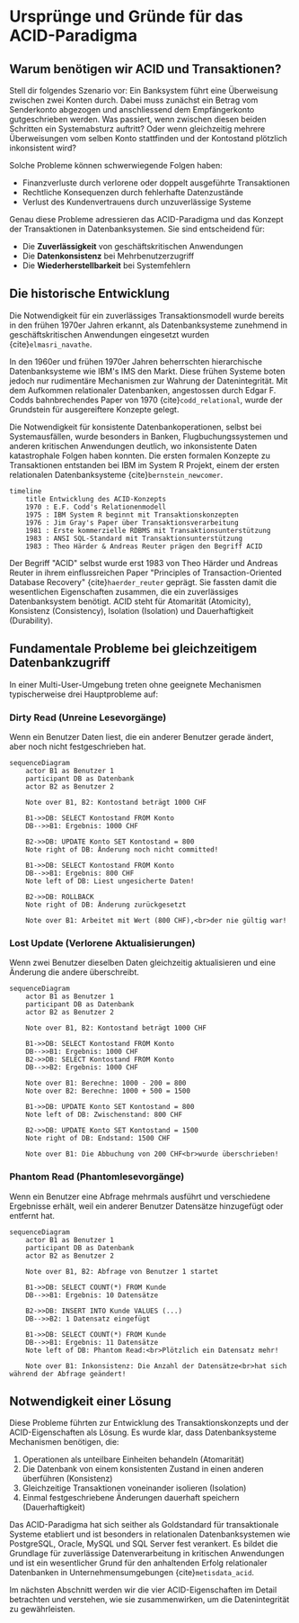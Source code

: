 # Ursprünge und Gründe für das ACID-Paradigma

## Warum benötigen wir ACID und Transaktionen?

Stell dir folgendes Szenario vor: Ein Banksystem führt eine Überweisung zwischen zwei Konten durch. Dabei muss zunächst ein Betrag vom Senderkonto abgezogen und anschliessend dem Empfängerkonto gutgeschrieben werden. Was passiert, wenn zwischen diesen beiden Schritten ein Systemabsturz auftritt? Oder wenn gleichzeitig mehrere Überweisungen vom selben Konto stattfinden und der Kontostand plötzlich inkonsistent wird?

Solche Probleme können schwerwiegende Folgen haben:
- Finanzverluste durch verlorene oder doppelt ausgeführte Transaktionen
- Rechtliche Konsequenzen durch fehlerhafte Datenzustände
- Verlust des Kundenvertrauens durch unzuverlässige Systeme

Genau diese Probleme adressieren das ACID-Paradigma und das Konzept der Transaktionen in Datenbanksystemen. Sie sind entscheidend für:
- Die **Zuverlässigkeit** von geschäftskritischen Anwendungen
- Die **Datenkonsistenz** bei Mehrbenutzerzugriff
- Die **Wiederherstellbarkeit** bei Systemfehlern

## Die historische Entwicklung

Die Notwendigkeit für ein zuverlässiges Transaktionsmodell wurde bereits in den frühen 1970er Jahren erkannt, als Datenbanksysteme zunehmend in geschäftskritischen Anwendungen eingesetzt wurden {cite}`elmasri_navathe`.

In den 1960er und frühen 1970er Jahren beherrschten hierarchische Datenbanksysteme wie IBM's IMS den Markt. Diese frühen Systeme boten jedoch nur rudimentäre Mechanismen zur Wahrung der Datenintegrität. Mit dem Aufkommen relationaler Datenbanken, angestossen durch Edgar F. Codds bahnbrechendes Paper von 1970 {cite}`codd_relational`, wurde der Grundstein für ausgereiftere Konzepte gelegt.

Die Notwendigkeit für konsistente Datenbankoperationen, selbst bei Systemausfällen, wurde besonders in Banken, Flugbuchungssystemen und anderen kritischen Anwendungen deutlich, wo inkonsistente Daten katastrophale Folgen haben konnten. Die ersten formalen Konzepte zu Transaktionen entstanden bei IBM im System R Projekt, einem der ersten relationalen Datenbanksysteme {cite}`bernstein_newcomer`.

```{mermaid}
timeline
    title Entwicklung des ACID-Konzepts
    1970 : E.F. Codd's Relationenmodell
    1975 : IBM System R beginnt mit Transaktionskonzepten
    1976 : Jim Gray's Paper über Transaktionsverarbeitung
    1981 : Erste kommerzielle RDBMS mit Transaktionsunterstützung
    1983 : ANSI SQL-Standard mit Transaktionsunterstützung
    1983 : Theo Härder & Andreas Reuter prägen den Begriff ACID
```

Der Begriff "ACID" selbst wurde erst 1983 von Theo Härder und Andreas Reuter in ihrem einflussreichen Paper "Principles of Transaction-Oriented Database Recovery" {cite}`haerder_reuter` geprägt. Sie fassten damit die wesentlichen Eigenschaften zusammen, die ein zuverlässiges Datenbanksystem benötigt. ACID steht für Atomarität (Atomicity), Konsistenz (Consistency), Isolation (Isolation) und Dauerhaftigkeit (Durability).

## Fundamentale Probleme bei gleichzeitigem Datenbankzugriff

In einer Multi-User-Umgebung treten ohne geeignete Mechanismen typischerweise drei Hauptprobleme auf:

### Dirty Read (Unreine Lesevorgänge)
Wenn ein Benutzer Daten liest, die ein anderer Benutzer gerade ändert, aber noch nicht festgeschrieben hat.

```{mermaid}
sequenceDiagram
    actor B1 as Benutzer 1
    participant DB as Datenbank
    actor B2 as Benutzer 2
    
    Note over B1, B2: Kontostand beträgt 1000 CHF
    
    B1->>DB: SELECT Kontostand FROM Konto
    DB-->>B1: Ergebnis: 1000 CHF
    
    B2->>DB: UPDATE Konto SET Kontostand = 800
    Note right of DB: Änderung noch nicht committed!
    
    B1->>DB: SELECT Kontostand FROM Konto
    DB-->>B1: Ergebnis: 800 CHF
    Note left of DB: Liest ungesicherte Daten!
    
    B2->>DB: ROLLBACK
    Note right of DB: Änderung zurückgesetzt
    
    Note over B1: Arbeitet mit Wert (800 CHF),<br>der nie gültig war!
```

### Lost Update (Verlorene Aktualisierungen)
Wenn zwei Benutzer dieselben Daten gleichzeitig aktualisieren und eine Änderung die andere überschreibt.

```{mermaid}
sequenceDiagram
    actor B1 as Benutzer 1
    participant DB as Datenbank
    actor B2 as Benutzer 2
    
    Note over B1, B2: Kontostand beträgt 1000 CHF
    
    B1->>DB: SELECT Kontostand FROM Konto
    DB-->>B1: Ergebnis: 1000 CHF
    B2->>DB: SELECT Kontostand FROM Konto
    DB-->>B2: Ergebnis: 1000 CHF
    
    Note over B1: Berechne: 1000 - 200 = 800
    Note over B2: Berechne: 1000 + 500 = 1500
    
    B1->>DB: UPDATE Konto SET Kontostand = 800
    Note left of DB: Zwischenstand: 800 CHF
    
    B2->>DB: UPDATE Konto SET Kontostand = 1500
    Note right of DB: Endstand: 1500 CHF
    
    Note over B1: Die Abbuchung von 200 CHF<br>wurde überschrieben!
```

### Phantom Read (Phantomlesevorgänge)
Wenn ein Benutzer eine Abfrage mehrmals ausführt und verschiedene Ergebnisse erhält, weil ein anderer Benutzer Datensätze hinzugefügt oder entfernt hat.

```{mermaid}
sequenceDiagram
    actor B1 as Benutzer 1
    participant DB as Datenbank
    actor B2 as Benutzer 2
    
    Note over B1, B2: Abfrage von Benutzer 1 startet
    
    B1->>DB: SELECT COUNT(*) FROM Kunde
    DB-->>B1: Ergebnis: 10 Datensätze
    
    B2->>DB: INSERT INTO Kunde VALUES (...)
    DB-->>B2: 1 Datensatz eingefügt
    
    B1->>DB: SELECT COUNT(*) FROM Kunde
    DB-->>B1: Ergebnis: 11 Datensätze
    Note left of DB: Phantom Read:<br>Plötzlich ein Datensatz mehr!
    
    Note over B1: Inkonsistenz: Die Anzahl der Datensätze<br>hat sich während der Abfrage geändert!
```

## Notwendigkeit einer Lösung

Diese Probleme führten zur Entwicklung des Transaktionskonzepts und der ACID-Eigenschaften als Lösung. Es wurde klar, dass Datenbanksysteme Mechanismen benötigen, die:

1. Operationen als unteilbare Einheiten behandeln (Atomarität)
2. Die Datenbank von einem konsistenten Zustand in einen anderen überführen (Konsistenz)
3. Gleichzeitige Transaktionen voneinander isolieren (Isolation)
4. Einmal festgeschriebene Änderungen dauerhaft speichern (Dauerhaftigkeit)

Das ACID-Paradigma hat sich seither als Goldstandard für transaktionale Systeme etabliert und ist besonders in relationalen Datenbanksystemen wie PostgreSQL, Oracle, MySQL und SQL Server fest verankert. Es bildet die Grundlage für zuverlässige Datenverarbeitung in kritischen Anwendungen und ist ein wesentlicher Grund für den anhaltenden Erfolg relationaler Datenbanken in Unternehmensumgebungen {cite}`metisdata_acid`.

Im nächsten Abschnitt werden wir die vier ACID-Eigenschaften im Detail betrachten und verstehen, wie sie zusammenwirken, um die Datenintegrität zu gewährleisten.
